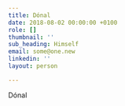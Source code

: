 ```yaml
---
title: Dónal
date: 2018-08-02 00:00:00 +0100
role: []
thumbnail: ''
sub_heading: Himself
email: some@one.new
linkedin: ''
layout: person

---
```

Dónal